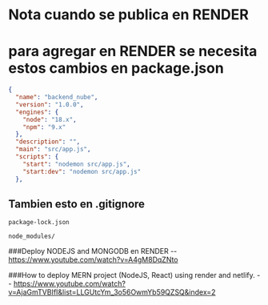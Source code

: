 # Nota cuando se publica en RENDER


# para agregar en RENDER se necesita estos cambios en package.json
```json
{
  "name": "backend_nube",
  "version": "1.0.0",
  "engines": {
    "node": "18.x",
    "npm": "9.x"
  },
  "description": "",
  "main": "src/app.js",
  "scripts": {
    "start": "nodemon src/app.js",
    "start:dev": "nodemon src/app.js"
  },

```

## Tambien esto en .gitignore

```
package-lock.json

node_modules/

```

###Deploy NODEJS and MONGODB en RENDER
-- https://www.youtube.com/watch?v=A4gM8DqZNto

###How to deploy MERN project (NodeJS, React) using render and netlify.
-- https://www.youtube.com/watch?v=AjaGmTVBIfI&list=LLGUtcYm_3o56OwmYb59QZSQ&index=2

  
  
